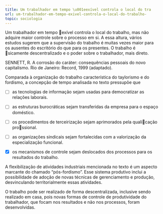 ```yaml
---
title: Um trabalhador em tempo \u001eexível controla o local do tra
url: um-trabalhador-em-tempo-exivel-controla-o-local-do-trabalho-
topic: sociologia
---
```



Um trabalhador em tempo exível controla o local do trabalho, mas não adquire maior controle sobre o processo em si. A essa altura, vários estudos sugerem que a supervisão do trabalho é muitas vezes maior para os ausentes do escritório do que para os presentes. O trabalho é sicamente descentralizado e o poder sobre o trabalhador, mais direto.

SENNETT, R. A corrosão do caráter: consequências pessoais do novo capitalismo. Rio de Janeiro: Record, 1999 (adaptado).

Comparada à organização do trabalho característica do taylorismo e do fordismo, a concepção de tempo analisada no texto pressupõe que



- [ ] as tecnologias de informação sejam usadas para democratizar as relações laborais.
- [ ] as estruturas burocráticas sejam transferidas da empresa para o espaço doméstico.
- [ ] os procedimentos de terceirização sejam aprimorados pela qualicação prossional.
- [ ] as organizações sindicais sejam fortalecidas com a valorização da especialização funcional.
- [x] os mecanismos de controle sejam deslocados dos processos para os resultados do trabalho.


A flexibilização de atividades industriais mencionada no texto é um aspecto marcante do chamado “pós-fordismo”. Esse sistema produtivo inclui a possibilidade de adoção de novas técnicas de gerenciamento e produção, desvinculando territorialmente essas atividades.

O trabalho pode ser realizado de forma descentralizada, inclusive sendo realizado em casa, pois novas formas de controle de produtividade do trabalhador, que focam nos resultados e não nos processos, foram desenvolvidas.
